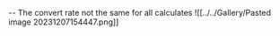 -- The convert rate not the same for all calculates
![[../../Gallery/Pasted image 20231207154447.png]]


